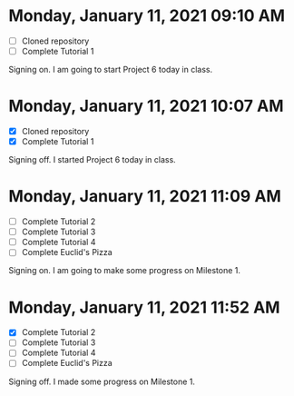 # Monday, January 11, 2021 09:10 AM
- [ ] Cloned repository
- [ ] Complete Tutorial 1

Signing on. I am going to start Project 6 today in class.

# Monday, January 11, 2021 10:07 AM
- [X] Cloned repository
- [X] Complete Tutorial 1

Signing off. I started Project 6 today in class.

# Monday, January 11, 2021 11:09 AM
- [ ] Complete Tutorial 2
- [ ] Complete Tutorial 3
- [ ] Complete Tutorial 4
- [ ] Complete Euclid's Pizza

Signing on. I am going to make some progress on Milestone 1.

# Monday, January 11, 2021 11:52 AM
- [X] Complete Tutorial 2
- [ ] Complete Tutorial 3
- [ ] Complete Tutorial 4
- [ ] Complete Euclid's Pizza

Signing off. I made some progress on Milestone 1.

